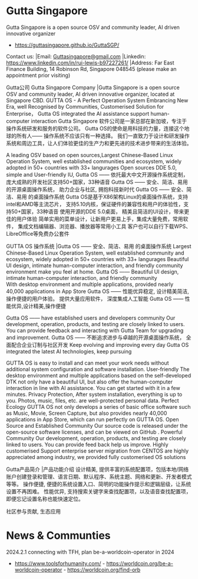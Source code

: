 # Gutta Singapore

Gutta Singapore is a open source OSV and community leader, AI driven innovative organizer 
- https://guttasingapore.github.io/GuttaSGP/

Contact us: 
|Email: Guttasingapore@gmail.com
|Linkedin: https://www.linkedin.com/in/rui-lewis-b97227261/
|Address: Far East Finance Building, 14 Robinson Rd, Singapore 048545 (please make an appointment prior visiting)

Gutta公司 Gutta Singapore Company 
|Gutta Singapore is a open source OSV and community leader, AI driven innovative organizer, located at Singapore CBD.
GUTTA OS - A Perfect Operation System Embrancing New Era, well Recognised by Communities, Customerised Solution for Enterprise， Gutta OS integrated the AI assistance support human-computer interaction 
Gutta Singapore 软件公司是一家总部在新加坡，专注于操作系统研发和服务的软件公司。
Gutta OS的使命是用科技的力量，连接这个地球的所有人—— 操作系统不应该只有一种选择。
我们一直致力于设计和研发操作系统和周边工具，让人们体验更佳的生产力和更先进的技术进步带来的生活体验。

A leading OSV based on open sources,Largest Chinese-Based Linux Operation System, well established communities and ecosystem, widely adopted in 50+ countries with 33+ langurages
Open sources DDE 5.0, simple and User-friendly IU, Gutta OS —— 依托最大中文开源操作系统定制，庞大成熟的开发社区支持50+国家，33种语音
Gutta OS —— 安全、简洁、易用 的开源桌面操作系统， 助力企业与社区, 拥抱科技新时代
Gutta OS —— 安全、简洁、易用 的桌面操作系统
Gutta OS是基于X86架构Linux的桌面操作系统，支持intel和AMD等主流芯片， 支持5.10内核，保证硬件的兼容性和用户的体验性，支持50+国家，33种语音
使用开源的DDE 5.0桌面， 精美且简洁的UI设计，带来更佳的用户体验
简单实用的菜单设计，让新用户更易上手，集成大量免费，常用软件， 集成文档编辑器、浏览器、播放器等常用小工具
客户也可以自行下载WPS、LibreOffice等免费办公套件

GUTTA OS 操作系统 
|Gutta OS —— 安全、简洁、易用 的桌面操作系统
Largest Chinese-Based Linux Operation System, well established community and ecosystem, widely adopted in 50+ countries with 33+ langurages
 Beautiful UI design, intimate human-computer interaction, and friendly community environment make you feel at home. 
Gutta OS —— Beautiful UI design, intimate human-computer interaction, and friendly community  <br />
With desktop environment and multiple applications, provided nearly 40,000 applications in App Store
Gutta OS ——  性能优异稳定, 设计精美简洁, 操作便捷的用户体验。 提供大量应用软件， 深度集成人工智能
Gutta OS —— 性能优异,设计精美,操作便捷

Gutta OS —— have established users and developers community 
Our development, operation, products, and testing are closely linked to users. You can provide feedback and interacting with Gutta Team for upgrading and improvement.
Gutta OS —— 不断追求进步与卓越的开源桌面操作系统， 全面配合企业订制与社区开发
Keep evolving and improving every day
Gutta OS integrated the latest AI technologies, keep pursuing 

GUTTA OS is easy to install and can meet your work needs without additional system configuration and software installation. 
User-friendly
The desktop environment and multiple applications based on the self-developed DTK not only have a beautiful UI, but also offer the human-computer interaction in line with AI assistance. You can get started with it in a few minutes.
Privacy Protection, After system installation, everything is up to you. Photos, music, files, etc. are well-protected personal data. 
Perfect Ecology
GUTTA OS not only develops a series of basic office software such as Music, Movie, Screen Capture, but also provides nearly 40,000 applications in App Store, which can run perfectly on GUTTA OS.
Open Source and Established Community
Our source code is released under the open-source software licenses, and can be viewed on GitHub .
Powerful Community
Our development, operation, products, and testing are closely linked to users. You can provide feed back help us improve.
Highly customerised
Support enterprise server migration from CENTOS are highly appreciated among industry, we provided fully customerised OS solutions

Gutta产品简介
|产品功能介绍
设计精美, 提供丰富的系统配置项，包括本地/网络账户创建登录和管理、语言日期、默认程序、系统主题、网络和更新、开发者模式等等。
操作便捷, 便捷的系统设置入口、简明的功能操作提示和逻辑层级，让系统设置不再困难。 
性能优异, 支持搜索关键字来查找配置项，以及语音查找配置项，即便忘记设置名称也能快速定位。

社区参与贡献, 生态应用

# News & Communties
2024.2.1 connecting with TFH, plan be-a-worldcoin-operator in 2024
- https://www.toolsforhumanity.com/ - https://worldcoin.org/be-a-worldcoin-operator - https://worldcoin.org/find-orb
